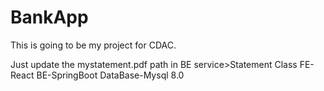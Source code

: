 # BankApp

This is going to be my project for CDAC.

Just update the  mystatement.pdf path in BE service>Statement Class
FE-React
BE-SpringBoot
DataBase-Mysql 8.0



